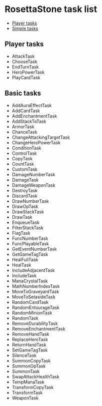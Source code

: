 # RosettaStone task list

- [Player tasks](#player-tasks)
- [Simple tasks](#simple-tasks)

## Player tasks

* AttackTask
* ChooseTask
* EndTurnTask
* HeroPowerTask
* PlayCardTask

## Basic tasks

* AddAuraEffectTask
* AddCardTask
* AddEnchantmentTask
* AddStackToTask
* ArmorTask
* ChanceTask
* ChangeAttackingTargetTask
* ChangeHeroPowerTask
* ConditionTask
* ControlTask
* CopyTask
* CountTask
* CustomTask
* DamageNumberTask
* DamageTask
* DamageWeaponTask
* DestroyTask
* DiscardTask
* DrawNumberTask
* DrawOpTask
* DrawStackTask
* DrawTask
* EnqueueTask
* FilterStackTask
* FlagTask
* FuncNumberTask
* FuncPlayableTask
* GetEventNumberTask
* GetGameTagTask
* HealFullTask
* HealTask
* IncludeAdjacentTask
* IncludeTask
* ManaCrystalTask
* MathNumberIndexTask
* MoveToGraveyardTask
* MoveToSetasideTask
* RandomCardTask
* RandomEntourageTask
* RandomMinionTask
* RandomTask
* RemoveDurabilityTask
* RemoveEnchantmentTask
* RemoveHandTask
* ReplaceHeroTask
* ReturnHandTask
* SetGameTagTask
* SilenceTask
* SummonCopyTask
* SummonOpTask
* SummonTask
* SwapAttackHealthTask
* TempManaTask
* TransformCopyTask
* TransformTask
* WeaponTask